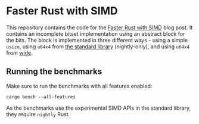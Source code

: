 # Faster Rust with SIMD

This repository contains the code for the
[Faster Rust with SIMD](https://monadera.com/blog/faster-rust-with-simd/)
blog post. It contains an incomplete bitset implementation using
an abstract block for the bits. The block is implemented in three
different ways - using a simple `usize`, using `u64x4` from
[the standard library](https://doc.rust-lang.org/std/simd/index.html)
(nightly-only), and using `u64x4` from
[wide](https://docs.rs/wide/latest/wide/).

## Running the benchmarks

Make sure to run the benchmarks with all features enabled:

```shell
cargo bench --all-features
```

As the benchmarks use the experimental SIMD APIs in the
standard library, they require `nightly` Rust.
